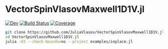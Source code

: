 # VectorSpinVlasovMaxwell1D1V.jl

[![Dev](https://img.shields.io/badge/docs-dev-blue.svg)](https://JuliaVlasov.github.io/VectorSpinVlasovMaxwell1D1V.jl/dev/)
[![Build Status](https://github.com/JuliaVlasov/VectorSpinVlasovMaxwell1D1V.jl/actions/workflows/CI.yml/badge.svg?branch=main)](https://github.com/JuliaVlasov/VectorSpinVlasovMaxwell1D1V.jl/actions/workflows/CI.yml?query=branch%3Amain)
[![Coverage](https://codecov.io/gh/JuliaVlasov/VectorSpinVlasovMaxwell1D1V.jl/branch/main/graph/badge.svg)](https://codecov.io/gh/JuliaVlasov/VectorSpinVlasovMaxwell1D1V.jl)


```bash
git clone https://github.com/JuliaVlasov/VectorSpinVlasovMaxwell1D1V.jl.git
cd VectorSpinVlasovMaxwell1D1V.jl
julia -O3 --check-bounds=no --project examples/inplace.jl
```
